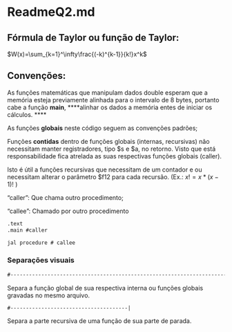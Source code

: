 # ReadmeQ2.md

## Fórmula de Taylor ou função de Taylor:

$W(x)=\sum_{k=1}^\infty\frac{(-k)^{k-1}}{k!}x^k$

## Convenções:

As funções matemáticas que manipulam dados double esperam que a memória esteja previamente alinhada para o intervalo de 8 bytes, portanto cabe a função **main**, ****alinhar os dados a memória entes de iniciar os cálculos. ****

As funções **globais** neste código seguem as convenções padrões;

Funções **contidas** dentro de funções globais (internas, recursivas) não necessitam manter registradores, tipo $s e $a, no retorno. Visto que está responsabilidade fica atrelada as suas respectivas funções globais (caller).

Isto é útil a funções recursivas que necessitam de um contador e ou necessitam alterar o parâmetro $f12 para cada recursão. (Ex.: $x! = x*(x-1)!$ )

“caller”:  Que chama outro procedimento;

“callee”: Chamado por outro procedimento

```nasm
.text
.main #caller

jal procedure # callee
```

### Separações visuais

```nasm
#-----------------------------------------------------------------------------|
```

Separa a função global de sua respectiva interna ou funções globais gravadas no mesmo arquivo.

```nasm
#--------------------------------------|
```

Separa a parte recursiva de uma função de sua parte de parada.
